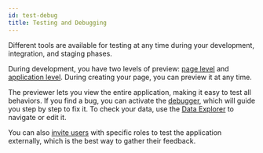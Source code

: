 ```yaml
---
id: test-debug
title: Testing and Debugging
---
```


Different tools are available for testing at any time during your development, integration, and staging phases.

During development, you have two levels of preview: [page level](../studio/rendering.md#preview-in-qodly-studio) and [application level](../studio/rendering.md#preview-the-entire-site). During creating your page, you can preview it at any time. 

The previewer lets you view the entire application, making it easy to test all behaviors. If you find a bug, you can activate the [debugger](../studio/debugging.md), which will guide you step by step to fix it. 
To check your data, use the [Data Explorer](https://developer.4d.com/docs/Admin/dataExplorer) to navigate or edit it.

You can also [invite users](../cloud/userAccountManagement.md#add-user-to-a-specific-environment) with specific roles to test the application externally, which is the best way to gather their feedback.
